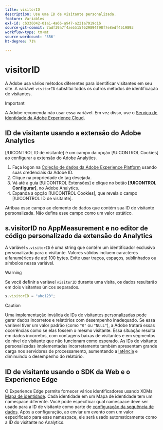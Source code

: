 ```yaml
---
title: visitorID
description: Use uma ID de visitante personalizada.
feature: Variables
exl-id: cb336042-01a1-4a66-a947-a221a7919c1b
source-git-commit: 7adf39a7f4ae5515f629894f90f7e8edf4519893
workflow-type: tm+mt
source-wordcount: '356'
ht-degree: 71%

---
```


# visitorID

A Adobe usa vários métodos diferentes para identificar visitantes em seu site. A variável `visitorID` substitui todos os outros métodos de identificação de visitantes.

>[!IMPORTANT]
>
>A Adobe recomenda não usar essa variável. Em vez disso, use o [Serviço de identidade da Adobe Experience Cloud](https://experienceleague.adobe.com/docs/id-service/using/home.html?lang=pt-BR).

## ID de visitante usando a extensão do Adobe Analytics

[!UICONTROL ID de visitante] é um campo da opção [!UICONTROL Cookies] ao configurar a extensão do Adobe Analytics.

1. Faça logon na [Coleção de dados da Adobe Experience Platform](https://experience.adobe.com/data-collection) usando suas credenciais da Adobe ID.
2. Clique na propriedade de tag desejada.
3. Vá até a guia [!UICONTROL Extensões] e clique no botão **[!UICONTROL Configurar]**, no Adobe Analytics.
4. Expanda a opção [!UICONTROL Cookies], que revela o campo [!UICONTROL ID de visitante].

Atribua esse campo ao elemento de dados que contém sua ID de visitante personalizada. Não defina esse campo como um valor estático.

## s.visitorID no AppMeasurement e no editor de código personalizado da extensão do Analytics

A variável `s.visitorID` é uma string que contém um identificador exclusivo personalizado para o visitante. Valores válidos incluem caracteres alfanuméricos de até 100 bytes. Evite usar traços, espaços, sublinhados ou símbolos nessa variável.

>[!WARNING]
>
>Se você definir a variável `visitorID` durante uma visita, os dados resultarão em dois visitantes únicos separados.

```js
s.visitorID = "abc123";
```

>[!CAUTION]
>
>Uma implementação inválida de IDs de visitantes personalizadas pode gerar dados incorretos e relatórios com desempenho inadequado. Se essa variável tiver um valor padrão (como `"0"` ou `"NULL"`), a Adobe tratará essas ocorrências como se elas fossem o mesmo visitante. Essa situação resulta em dados incorretos, com contagens baixas de visitantes e em segmentos de nível de visitante que não funcionam como esperado. As IDs de visitante personalizadas implementadas incorretamente também apresentam grande carga nos servidores de processamento, aumentando a [latência](/help/technotes/latency.md) e diminuindo o desempenho do relatório.

## ID de visitante usando o SDK da Web e o Experience Edge

O Experience Edge permite fornecer vários identificadores usando XDMs [Mapa de identidade](https://experienceleague.adobe.com/docs/experience-platform/edge/identity/overview.html?lang=en#using-identitymap). Cada identidade em um Mapa de identidade tem um namespace diferente. Você pode especificar qual namespace deve ser usado para a ID de visitante como parte de [configuração da sequência de dados](https://experienceleague.adobe.com/docs/experience-platform/datastreams/configure.html?lang=pt-BR#analytics). Após a configuração, ao enviar um evento com um valor especificado para esse namespace, ele será usado automaticamente como a ID do visitante no Analytics.

